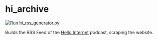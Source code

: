 # hi_archive

[![Run hi_rss_generator.py](https://github.com/volium/hi_archive/actions/workflows/hi_rss_generator.yml/badge.svg)](https://github.com/volium/hi_archive/actions/workflows/hi_rss_generator.yml)

Builds the RSS Feed of the [Hello Internet](http://hellointernet.fm/) podcast, scraping the website.
